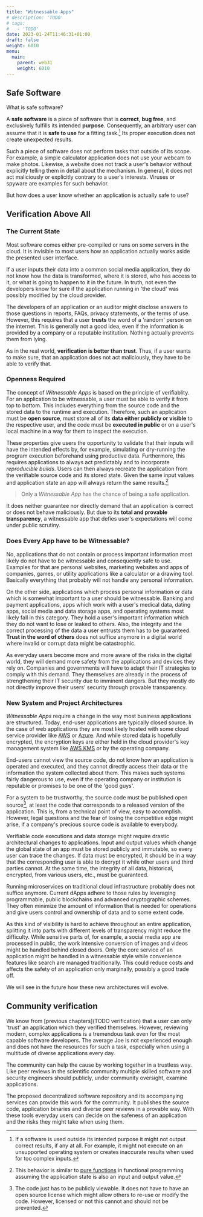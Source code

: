 ```yaml
---
title: "Witnessable Apps"
# description: 'TODO'
# tags:
#   - 'TODO'
date: 2023-01-24T11:46:31+01:00
draft: false
weight: 6010
menu:
  main:
    parent: web31
    weight: 6010
---
```


## Safe Software

What is safe software?

A **safe software** is a piece of software that is **correct**, **bug free**,
and exclusively fulfills its intended **purpose**. Consequently, an arbitrary
user can assume that it is **safe to use** for a fitting task.[^purpose] Its
proper execution does not create unexpected results.

[^purpose]:
    If a software is used outside its intended purpose it might not output
    correct results, if any at all. For example, it might not execute on an
    unsupported operating system or creates inaccurate results when used for too
    complex inputs.

Such a piece of software does not perform tasks that outside of its scope. For
example, a simple calculator application does not use your webcam to make
photos. Likewise, a website does not track a user's behavior without explicitly
telling them in detail about the mechanism. In general, it does not act
maliciously or explicitly contrary to a user's interests. Viruses or spyware are
examples for such behavior.

But how does a user know whether an application is actually safe to use?

<!-- what is (actually) safe software? -->
<!-- software that is correct and bug free: it does its job correctly -->
<!-- How do you know that it works correctly? -->

## Verification Above All

### The Current State

Most software comes either pre-compiled or runs on some servers in the cloud. It
is invisible to most users how an application actually works aside the presented
user interface.

If a user inputs their data into a common social media application, they do not
know how the data is transformed, where it is stored, who has access to it, or
what is going to happen to it in the future. In truth, not even the developers
know for sure if the application running in 'the cloud' was possibly modified by
the cloud provider.

The developers of an application or an auditor might disclose answers to those
questions in reports, FAQs, privacy statements, or the terms of use. However,
this requires that a user **trusts** the word of a 'random' person on the
internet. This is generally not a good idea, even if the information is provided
by a company or a reputable institution. Nothing actually prevents them from
lying.

As in the real world, **verification is better than trust**. Thus, if a user
wants to make sure, that an application does not act maliciously, they have to
be able to verify that.

### Openness Required

The concept of _Witnessable Apps_ is based on the principle of verifiablity. For
an application to be witnessable, a user must be able to verify it from top to
bottom. This includes everything from the source code and the stored data to the
runtime and execution. Therefore, such an application must be **open source**,
must store all of its **data either publicly or visible** to the respective
user, and the code must be **executed in public** or on a user's local machine
in a way for them to inspect the execution.

These properties give users the opportunity to validate that their inputs will
have the intended effects by, for example, simulating or dry-running the program
execution beforehand using productive data. Furthermore, this requires
applications to always act predictably and to incorporate _reproducible builds_.
Users can then always recreate the application from the verifiable source code
and its stored state. Given the same input values and application state an app
will always return the same results.[^predictably]

[^predictably]:
    This behavior is similar to
    [pure functions](https://en.wikipedia.org/wiki/Pure_function "Pure Function")
    in functional programming assuming the application state is also an input
    and output value.

> Only a _Witnessable App_ has the chance of being a safe application.

It does neither guarantee nor directly demand that an application is correct or
does not behave maliciously. But due to its **total and provable transparency**,
a witnessable app that defies user's expectations will come under public
scrutiny.

<!-- software is often closed source and precompiled, runs on some servers in the cloud. How do you know that the 'correct' version runs there? maybe the cloud provider does inject some code? -->
<!-- YOU (the user) need to verify, audits from some random person you do not trust/know are not enough -->
<!-- for a software to be used safely the users need to have the ability to verify it -->
<!-- verify the code, runtime, data, basically everything, so they know that their input made the correct changes to the data, make simulations/dry-run -->
<!-- builds must be reproducible -->
<!-- example: banking software that should be safe, is not actually safe, because you do not know what it does. does it actually transfer money to the correct account? -->
<!-- your bank is regulated by the government and probably audited. But what does that actually mean? -->
<!-- example: your phone (not company managed) is actually managed by google or apple. they can delete apps from it. You are not the admin on your phone. Is it safe to put your secrets in there? -->
<!-- From what we hear in the media, encrypted data on your phone is probably safe, but can you verfiy that? -->

<!-- This verification is hard to do for everyone by themselves. The community can help by working together in a trustless way. -->
<!-- like peer reviews in the scientific community you want people to test your software and know it in and out -->
<!-- detailed in chapter TODO, users must be incentivized to 'test' your software. -->
<!-- there is a multitude of ways to accomplish this: monetary incentives, they use the software for their own projects and don't want bugs, they want to integrate, they want to adapt things to their own liking, want to fix bug -->
<!-- the open nature allows for all of this -->

### Does Every App have to be Witnessable?

No, applications that do not contain or process important information most
likely do not have to be witnessable and consequently safe to use. Examples for
that are personal websites, marketing websites and apps of companies, games, or
utility applications like a calculator or a drawing tool. Basically everything
that probably will not handle any personal information.

On the other side, applications which process personal information or data which
is somewhat important to a user should be witnessable. Banking and payment
applications, apps which work with a user's medical data, dating apps, social
media and data storage apps, and operating systems most likely fall in this
category. They hold a user's important information which they do not want to
lose or leaked to others. Also, the integrity and the correct processing of the
data a user entrusts them has to be guaranteed. **Trust in the word of others**
does not suffice anymore in a digital world where invalid or corrupt data might
be catastrophic.

As everyday users become more and more aware of the risks in the digital world,
they will demand more safety from the applications and devices they rely on.
Companies and governments will have to adapt their IT strategies to comply with
this demand. They themselves are already in the process of strengthening their
IT security due to imminent dangers. But they mostly do not directly improve
their users' security through provable transparency.

<!-- does every app have to be safe? -->
<!-- no -> some company website or personal website is probably not relevant enough -->
<!-- should your banking app or bank as a whole be safe? yes, because you would hate your bank to 'lose' your money ... -->
<!-- more examples: ps5, computer/phone -->
<!-- very much like the 'green lock' we had in the past when ssl became a thing, you want your important apps and devices to be safe -->

<!-- users, companies, govt become more aware of security issues due to the interconnectivity of everything -->
<!-- failure of vital infrastrucutre does way more damage than before. -->
<!-- outtage of google search or aws is devestating as numerous other services fail too -->
<!-- this is not just a centralization issue but also of closed systems -->
<!-- thus important apps and systems must strive to be actually safe to give users the security they demand -->
<!-- security is here manifold as this includes correctness, high availability, (censorship) resistance, etc -->
<!-- users, companies, govt must decide which kind of apps they want to use and offer -->

### New System and Project Architectures

_Witnessable Apps_ require a change in the way most business applications are
structured. Today, end-user applications are typically closed source. In the
case of web applications they are most likely hosted with some cloud service
provider like [AWS](https://aws.amazon.com/ "AWS") or
[Azure](https://azure.microsoft.com/en-us "Microsoft Azure"). And while stored
data is hopefully encrypted, the encryption keys are either held in the cloud
provider's key management system like
[AWS KMS](https://aws.amazon.com/kms/ "AWS KMS") or by the operating company.

End-users cannot view the source code, do not know how an application is
operated and executed, and they cannot directly access their data or the
information the system collected about them. This makes such systems fairly
dangerous to use, even if the operating company or institution is reputable or
promises to be one of the 'good guys'.

For a system to be trustworthy, the source code must be published open
source[^license], at least the code that corresponds to a released version of
the application. This is, from a technical point of view, easy to accomplish.
However, legal questions and the fear of losing the competitive edge might
arise, if a company's precious source code is available to everybody.

[^license]:
    The code just has to be publicly viewable. It does not have to have an open
    source license which might allow others to re-use or modify the code.
    However, licensed or not this cannot and should not be prevented.

Verifiable code executions and data storage might require drastic architectural
changes to applications. Input and output values which change the global state
of an app must be stored publicly and immutable, so every user can trace the
changes. If data must be encrypted, it should be in a way that the corresponding
user is able to decrypt it while other users and third parties cannot. At the
same time, the integrity of all data, historical, encrypted, from various users,
etc., must be guaranteed.

Running microservices on traditional cloud infrastructure probably does not
suffice anymore. Current dApps adhere to those rules by leveraging programmable,
public blockchains and advanced cryptographic schemes. They often minimize the
amount of information that is needed for operations and give users control and
ownership of data and to some extent code.

As this kind of visibility is hard to achieve throughout an entire application,
splitting it into parts with different levels of transparency might reduce the
difficulty. While sensitive parts of, for example, a social media app are
processed in public, the work intensive conversion of images and videos might be
handled behind closed doors. Only the core service of an application might be
handled in a witnessable style while convenience features like search are
managed traditionally. This could reduce costs and affects the safety of an
application only marginally, possibly a good trade off.

We will see in the future how these new architectures will evolve.

<!-- building such open apps changes the way how systems are designed -->
<!-- data needs to be partially public or fully encrypted but still verifyable -->
<!-- this is very different from current apps which hold data in 'secure' storage and try to gather as much data as possible for other purposes -->
<!-- also, code must be very carefully written and released to avoid exploits -->
<!-- might trigger new trends like 'bring your own everything', data, storage, compute, etc -->

<!-- SBOM -->
<!-- each app and dependencies must publish a software bill of matierals -->
<!-- it lists all the software components that are used for a software (package) -->
<!-- allows exact verification of all dependencies and the reproduction of the software -->

<!-- Conclusion: what exactly are actually safe apps? -->
<!-- must work correctly, this is achieved by verifying -->
<!-- must be verifyable -> open source, open runtime, open data -->

## Community verification

We know from [previous chapters](TODO verification) that a user can only 'trust'
an application which they verified themselves. However, reviewing modern,
complex applications is a tremendous task even for the most capable software
developers. The average Joe is not experienced enough and does not have the
resources for such a task, especially when using a multitude of diverse
applications every day.

The community can help the cause by working together in a trustless way. Like
peer reviews in the scientific community multiple skilled software and security
engineers should publicly, under community oversight, examine applications.

The proposed decentralized software repository and its accompanying services can
provide this work for the community. It publishes the source code, application
binaries and diverse peer reviews in a provable way. With these tools everyday
users can decide on the safeness of an application and the risks they might take
when using them.